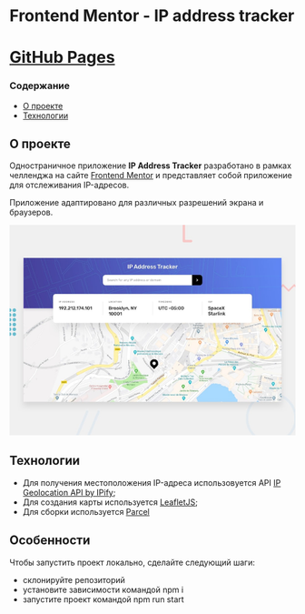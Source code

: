 # Frontend Mentor - IP address tracker

# [GitHub Pages](https://nenevaleksey.github.io/IP-Address-Tracker)

### **Содержание**
  - [О проекте](#О-проекте)
  - [Технологии](#Технологии)

## О проекте ##
Одностраничное приложение **IP Address Tracker** разработано в рамках челленджа на сайте [Frontend Mentor](https://www.frontendmentor.io/challenges) и представляет собой приложение для отслеживания IP-адресов.

Приложение адаптировано для различных разрешений экрана и браузеров.

![Design preview for the IP address tracker coding challenge](./design/desktop-preview.jpg)

## Технологии ##
- Для получения местоположения IP-адреса использовуется API  [IP Geolocation API by IPify](https://geo.ipify.org/);
- Для создания карты используется [LeafletJS](https://leafletjs.com/);
- Для сборки используется [Parcel](https://parceljs.org/)

## Особенности ##
Чтобы запустить проект локально, сделайте следующий шаги:
- склонируйте репозиторий
- установите зависимости командой npm i
- запустите проект командой npm run start
